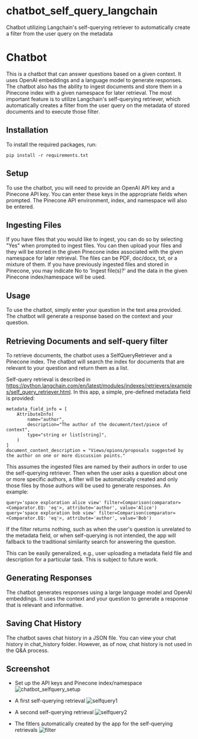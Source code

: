 # chatbot_self_query_langchain
Chatbot utilizing Langchain's self-querying retriever to automatically create a filter from the user query on the metadata

# Chatbot

This is a chatbot that can answer questions based on a given context. It uses OpenAI embeddings and a language model to generate responses. The chatbot also has the ability to ingest documents and store them in a Pinecone index with a given namespace for later retrieval. The most important feature is to utilize Langchain's self-querying retriever, which automatically creates a filter from the user query on the metadata of stored documents and to execute those filter.

## Installation

To install the required packages, run:

```
pip install -r requirements.txt
```

## Setup

To use the chatbot, you will need to provide an OpenAI API key and a Pinecone API key. You can enter these keys in the appropriate fields when prompted. The Pinecone API environment, index, and namespace will also be entered.

## Ingesting Files

If you have files that you would like to ingest, you can do so by selecting "Yes" when prompted to ingest files. You can then upload your files and they will be stored in the given Pinecone index associated with the given namespace for later retrieval. The files can be PDF, doc/docx, txt, or a mixture of them.
If you have previously ingested files and stored in Pinecone, you may indicate No to 'Ingest file(s)?' and the data in the given Pinecone index/namespace will be used.

## Usage

To use the chatbot, simply enter your question in the text area provided. The chatbot will generate a response based on the context and your question.


## Retrieving Documents and self-query filter

To retrieve documents, the chatbot uses a SelfQueryRetriever and a Pinecone index. The chatbot will search the index for documents that are relevant to your question and return them as a list.

Self-query retrieval is described in https://python.langchain.com/en/latest/modules/indexes/retrievers/examples/self_query_retriever.html. In this app, a simple, pre-defined metadata field is provided:
```
metadata_field_info = [
	AttributeInfo(
		name="author",
		description="The author of the document/text/piece of context",
		type="string or list[string]",
	)
]
document_content_description = "Views/opions/proposals suggested by the author on one or more discussion points."
```
This assumes the ingested files are named by their authors in order to use the self-querying retriever. Then when the user asks a question about one or more specific authors, a filter will be automatically created and only those files by those authors will be used to generate responses. An example:
```
query='space exploration alice view' filter=Comparison(comparator=<Comparator.EQ: 'eq'>, attribute='author', value='Alice')
query='space exploration bob view' filter=Comparison(comparator=<Comparator.EQ: 'eq'>, attribute='author', value='Bob')
```

If the filter returns nothing, such as when the user's question is unrelated to the metadata field, or when self-querying is not intended, the app will fallback to the traditional similarity search for answering the question.

This can be easily generalized, e.g., user uploading a metadata field file and description for a particular task. This is subject to future work.


## Generating Responses

The chatbot generates responses using a large language model and OpenAI embeddings. It uses the context and your question to generate a response that is relevant and informative.

## Saving Chat History

The chatbot saves chat history in a JSON file. You can view your chat history in chat_history folder. However, as of now, chat history is not used in the Q&A process.

## Screenshot
* Set up the API keys and Pinecone index/namespace
![chatbot_selfquery_setup](https://github.com/eliujl/chatbot_self_query_langchain/assets/8711788/824257ae-19a1-44ad-824a-1e7e01240271)

* A first self-querying retrieval
![selfquery1](https://github.com/eliujl/chatbot_self_query_langchain/assets/8711788/fe258999-064b-4fac-a586-cc47ffd85ec0)

* A second self-querying retrieval
![selfquery2](https://github.com/eliujl/chatbot_self_query_langchain/assets/8711788/0d564ab1-66d1-487b-b0a7-e02859fb637d)

* The fitlers automatically created by the app for the self-querying retrievals
![filter](https://github.com/eliujl/chatbot_self_query_langchain/assets/8711788/80a0a918-fd9e-4769-858c-2e0f7b2654ae)


